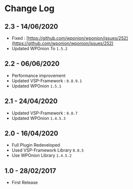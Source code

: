 # Change Log

## 2.3 - 14/06/2020

* Fixed : [https://github.com/wponion/wponion/issues/252](https://github.com/wponion/wponion/issues/252)
* Updated WPOnion To `1.5.2`

## 2.2 - 06/06/2020

* Performance improvement
* Updated VSP-Framework : `0.8.9.1`
* Updated WPOnion `1.5.1`

## 2.1 - 24/04/2020

* Updated VSP-Framework : `0.8.7`
* Updated WPOnion `1.4.5.3`

## 2.0 - 16/04/2020

* Full Plugin Redeveloped
* Used VSP-Framework Library `0.8.5`
* Use WPOnion Library `1.4.5.2`

## 1.0 - 28/02/2017

* First Release

